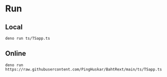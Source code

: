 # Run
## Local
```
deno run ts/TSapp.ts
```
## Online
```
deno run https://raw.githubusercontent.com/PingHuskar/BahtRext/main/ts/TSapp.ts
```